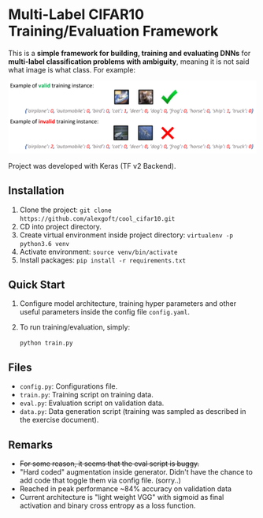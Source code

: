 # Multi-Label CIFAR10 Training/Evaluation Framework
This is a __simple framework for building, training and evaluating DNNs__ for __multi-label classification problems with 
ambiguity__, meaning it is not said what image is what class. For example: 

![alt text](data.png)

Project was developed with Keras (TF v2 Backend).

## Installation
1. Clone the project: `git clone https://github.com/alexgoft/cool_cifar10.git` 
2. CD into project directory.
3. Create virtual environment inside project directory: `virtualenv -p python3.6 venv`
4. Activate environment: `source venv/bin/activate`
5. Install packages: `pip install -r requirements.txt`

## Quick Start
1. Configure model architecture, training hyper parameters and other useful parameters inside the config file `config.yaml`.
2. To run training/evaluation, simply:

    `python train.py`

## Files
- `config.py`: Configurations file. 
- `train.py`: Training script on training data.
- `eval.py`: Evaluation script on validation data.
- `data.py`: Data generation script (training was sampled as described in the exercise document).

## Remarks
- ~~For some reason, it seems that the eval script is buggy.~~
- "Hard coded" augmentation inside generator. Didn't have the chance to add code that toggle them via config file. (sorry..)
- Reached in peak performance ~84% accuracy on validation data
- Current architecture is "light weight VGG" with sigmoid as final activation and binary cross entropy as a loss function.
